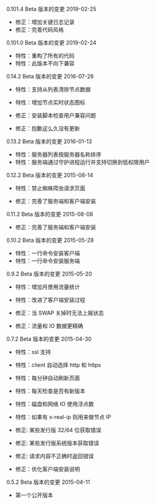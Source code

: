 0.101.4 Beta 版本的变更    2019-02-25

- 修正：增加关键日志记录
- 修正：完善代码风格


0.101.0 Beta 版本的变更    2019-02-24

- 特性：重构了所有的代码
- 特性：此版本不向下兼容


0.14.2 Beta 版本的变更    2016-07-28

- 特性：支持从列表清除节点数据
- 特性：增加节点实时状态图标

- 修正：安装脚本检查用户兼容问题
- 修正：抱歉这么久没有更新


0.13.2 Beta 版本的变更    2016-01-13

- 特性：服务器列表按服务器名称排序
- 特性：服务端通过守护进程运行并支持切换到低权限用户


0.12.2 Beta 版本的变更    2015-08-14

- 特性：禁止蜘蛛爬虫请求页面

- 修正：完善了服务端和客户端安装


0.11.2 Beta 版本的变更    2015-08-08

- 修正：完善了服务端和客户端安装


0.10.2 Beta 版本的变更    2015-05-28

- 特性：一行命令安装客户端
- 特性：一行命令安装服务端


0.9.2 Beta 版本的变更    2015-05-20

- 特性：增加月使用流量统计
- 特性：改进了客户端安装过程

- 修正：当 SWAP 关掉时无法上报状态
- 修正：流量和 IO 数据更精确


0.7.2 Beta 版本的变更    2015-04-30

- 特性：ssl 支持
- 特性：client 自动选择 http 和 https
- 特性：每分钟自动刷新页面
- 特性：每天检查是否有新版本
- 特性：磁盘和网络 IO 使用浮点数
- 特性：如果有 x-real-ip 则用来做节点 IP

- 修正: 某些发行版 32/64 位获取错误
- 修正: 某些发行版系统版本获取错误
- 修正: 请求内容不正确时返回错误
- 修正：优化客户端安装说明


0.5.2 Beta 版本的变更   2015-04-11

- 第一个公开版本
